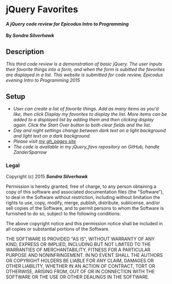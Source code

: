 # jQuery Favorites

#### _A jQuery code review for Epicodus Intro to Programming_

#### By _**Sondra Silverhawk**_

## Description

_This third code review is a demonstration of basic jQuery. The user inputs their favorite things into a form, and when the form is subitted the favorites are displayed in a list. This website is submitted for code review, Epicodus evening Intro to Programming 2015_

## Setup

* _User can create a list of favorite things. Add as many items as you'd like, then click Display my favorites to display the list. More items can be added to a displayed list by adding them and then clicking display again. Click the Start Over button to both clear fields and the list._ 
* _Day and night settings change between dark text on a light background and light text on a dark background._
* _Please visit [my gh_pages site](http://zandersparrow.github.io/jQuery_favs/ "gh-pages site for jQuery_favs repository")_
* _The code is available in my jQuery_favs repository on GitHub, handle ZanderSparrow_

### Legal

Copyright (c) 2015 **_Sondra Silverhawk_**

Permission is hereby granted, free of charge, to any person obtaining a copy
of this software and associated documentation files (the "Software"), to deal
in the Software without restriction, including without limitation the rights
to use, copy, modify, merge, publish, distribute, sublicense, and/or sell
copies of the Software, and to permit persons to whom the Software is
furnished to do so, subject to the following conditions:

The above copyright notice and this permission notice shall be included in
all copies or substantial portions of the Software.

THE SOFTWARE IS PROVIDED "AS IS", WITHOUT WARRANTY OF ANY KIND, EXPRESS OR
IMPLIED, INCLUDING BUT NOT LIMITED TO THE WARRANTIES OF MERCHANTABILITY,
FITNESS FOR A PARTICULAR PURPOSE AND NONINFRINGEMENT. IN NO EVENT SHALL THE
AUTHORS OR COPYRIGHT HOLDERS BE LIABLE FOR ANY CLAIM, DAMAGES OR OTHER
LIABILITY, WHETHER IN AN ACTION OF CONTRACT, TORT OR OTHERWISE, ARISING FROM,
OUT OF OR IN CONNECTION WITH THE SOFTWARE OR THE USE OR OTHER DEALINGS IN
THE SOFTWARE.


